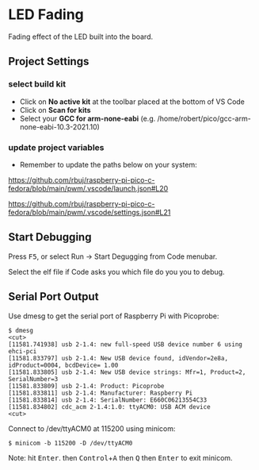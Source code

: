 # LED Fading

Fading effect of the LED built into the board.

## Project Settings

### select build kit

- Click on **No active kit** at the toolbar placed at the bottom of VS Code
- Click on **Scan for kits**
- Select your **GCC for arm-none-eabi** (e.g. /home/robert/pico/gcc-arm-none-eabi-10.3-2021.10)

### update project variables

- Remember to update the paths below on your system:

https://github.com/rbuj/raspberry-pi-pico-c-fedora/blob/main/pwm/.vscode/launch.json#L20

https://github.com/rbuj/raspberry-pi-pico-c-fedora/blob/main/pwm/.vscode/settings.json#L21

## Start Debugging               

Press <kbd>F5</kbd>, or	select Run -> Start Degugging from Code menubar.

Select the elf file if Code asks you which file do you you to debug.

## Serial Port Output

Use dmesg to get the serial port of Raspberry Pi with Picoprobe:
```
$ dmesg
<cut>
[11581.741938] usb 2-1.4: new full-speed USB device number 6 using ehci-pci
[11581.833797] usb 2-1.4: New USB device found, idVendor=2e8a, idProduct=0004, bcdDevice= 1.00
[11581.833805] usb 2-1.4: New USB device strings: Mfr=1, Product=2, SerialNumber=3
[11581.833809] usb 2-1.4: Product: Picoprobe
[11581.833811] usb 2-1.4: Manufacturer: Raspberry Pi
[11581.833814] usb 2-1.4: SerialNumber: E660C06213554C33
[11581.834802] cdc_acm 2-1.4:1.0: ttyACM0: USB ACM device
<cut>
```
Connect to /dev/ttyACM0 at 115200 using minicom:
```
$ minicom -b 115200 -D /dev/ttyACM0
```
Note: hit <kbd>Enter</kbd>. then <kbd>Control</kbd>+<kbd>A</kbd> then <kbd>Q</kbd> then <kbd>Enter</kbd> to exit minicom.
